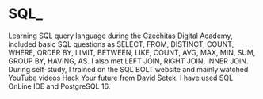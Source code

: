# SQL_
Learning SQL query language during the Czechitas Digital Academy, included basic SQL questions as SELECT, FROM, DISTINCT, COUNT, WHERE, ORDER BY, LIMIT, BETWEEN, LIKE, COUNT, AVG, MAX, MIN, SUM, GROUP BY, HAVING, AS. I also met LEFT JOIN, RIGHT JOIN, INNER JOIN. During self-study, I trained on the SQL BOLT website and mainly watched YouTube videos Hack Your future from David Šetek. I have used SQL OnLine IDE and PostgreSQL 16.

